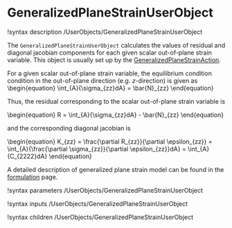 # GeneralizedPlaneStrainUserObject

!syntax description /UserObjects/GeneralizedPlaneStrainUserObject

The `GeneralizedPlaneStrainUserObject` calculates the values of residual and diagonal jacobian components for each given scalar out-of-plane strain variable. This object is usually set up by the [GeneralizedPlaneStrainAction](/GeneralizedPlaneStrainAction.md).

For a given scalar out-of-plane strain variable, the equilibrium condition condition in the out-of-plane direction (e.g. $z$-direction) is given as
\begin{equation}
	\int_{A}{\sigma_{zz}dA} = \bar{N}_{zz}
\end{equation}

Thus, the residual corresponding to the scalar out-of-plane strain variable is

\begin{equation}
	R = \int_{A}{\sigma_{zz}dA} - \bar{N}_{zz}
\end{equation}

and the corresponding diagonal jacobian is

\begin{equation}
	K_{zz} = \frac{\partial R_{zz}}{\partial \epsilon_{zz}} = \int_{A}{\frac{\partial \sigma_{zz}}{\partial \epsilon_{zz}}dA} = \int_{A}{C_{2222}dA}
\end{equation}

A detailed description of generalized plane strain model can be found in the [formulation](tensor_mechanics/generalized_plane_strain.md) page.

!syntax parameters /UserObjects/GeneralizedPlaneStrainUserObject

!syntax inputs /UserObjects/GeneralizedPlaneStrainUserObject

!syntax children /UserObjects/GeneralizedPlaneStrainUserObject
